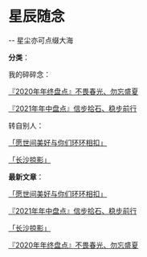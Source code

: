 # 星辰随念

-- 星尘亦可点缀大海

**分类**：

我的碎碎念：

[『2020年年终盘点』不畏春光、勿忘盛夏](http://firefly.inumy.cn/stars/articles/21070501)

[『2021年年中盘点』信步拾石、稳步前行](http://firefly.inumy.cn/stars/articles/21070901)


转自别人：

[「愿世间美好与你们环环相扣」](http://firefly.inumy.cn/stars/articles/21070902)

[「长沙掠影」](http://firefly.inumy.cn/stars/articles/21070601)

**最新文章**：

[「愿世间美好与你们环环相扣」](http://firefly.inumy.cn/stars/articles/21070902)

[『2021年年中盘点』信步拾石、稳步前行](http://firefly.inumy.cn/stars/articles/21070901)

[「长沙掠影」](http://firefly.inumy.cn/stars/articles/21070601)

[『2020年年终盘点』不畏春光、勿忘盛夏](http://firefly.inumy.cn/stars/articles/21070501)

